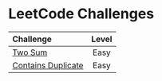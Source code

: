 # LeetCode Challenges

| Challenge                                                                                                      | Level |
|:---------------------------------------------------------------------------------------------------------------|:-----:|
| [Two Sum](https://github.com/Murillo/Leetcode-Challenges/blob/main/algorithms/TwoSum.md)                       | Easy  |
| [Contains Duplicate](https://github.com/Murillo/Leetcode-Challenges/blob/main/algorithms/ContainsDuplicate.md) | Easy  |